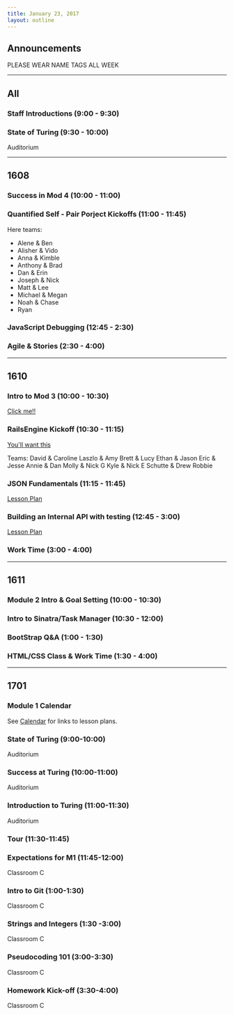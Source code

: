 ```yaml
---
title: January 23, 2017
layout: outline
---
```


## Announcements

PLEASE WEAR NAME TAGS ALL WEEK

***

## All

### Staff Introductions (9:00 - 9:30)

### State of Turing (9:30 - 10:00)

Auditorium

***

## 1608

### Success in Mod 4 (10:00 - 11:00)

### Quantified Self - Pair Porject Kickoffs (11:00 - 11:45)

Here teams:

* Alene & Ben
* Alisher & Vido
* Anna & Kimble
* Anthony & Brad
* Dan & Erin
* Joseph & Nick
* Matt & Lee
* Michael & Megan
* Noah & Chase
* Ryan

### JavaScript Debugging (12:45 - 2:30)

### Agile & Stories (2:30 - 4:00)

***

## 1610

### Intro to Mod 3 (10:00 - 10:30)

[Click me!!](../module3/lessons/intro_mod_three)

### RailsEngine Kickoff (10:30 - 11:15)

[You'll want this](../module3/projects/rails_engine)

Teams:
David & Caroline
Laszlo & Amy
Brett & Lucy
Ethan & Jason
Eric & Jesse
Annie & Dan
Molly & Nick G
Kyle & Nick E
Schutte & Drew
Robbie

### JSON Fundamentals (11:15 - 11:45)

[Lesson Plan](../module3/lessons/json_fundementals)

### Building an Internal API with testing (12:45 - 3:00)

[Lesson Plan](../module3/lessons/building_an_api)

### Work Time (3:00 - 4:00)

***

## 1611

### Module 2 Intro & Goal Setting (10:00 - 10:30)

### Intro to Sinatra/Task Manager (10:30 - 12:00)

### BootStrap Q&A (1:00 - 1:30)

### HTML/CSS Class & Work Time (1:30 - 4:00)

***

## 1701

### Module 1 Calendar

See [Calendar](http://bit.ly/2k6ksyH) for links to lesson plans.

### State of Turing (9:00-10:00)

Auditorium

### Success at Turing (10:00-11:00)

Auditorium

### Introduction to Turing (11:00-11:30)

Auditorium

### Tour (11:30-11:45)

### Expectations for M1 (11:45-12:00)

Classroom C

### Intro to Git (1:00-1:30)

Classroom C

### Strings and Integers (1:30 -3:00)

Classroom C

### Pseudocoding 101 (3:00-3:30)

Classroom C

### Homework Kick-off (3:30-4:00)

Classroom C
